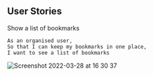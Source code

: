## User Stories

Show a list of bookmarks

```
As an organised user,
So that I can keep my bookmarks in one place,
I want to see a list of bookmarks

```
![Screenshot 2022-03-28 at 16 30 37](https://user-images.githubusercontent.com/99885345/160433982-935c211c-7c11-43d3-a007-7395eca08e92.png)

